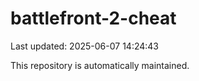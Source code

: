 # battlefront-2-cheat

Last updated: 2025-06-07 14:24:43

This repository is automatically maintained.
